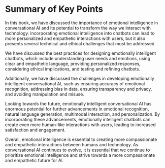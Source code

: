 Summary of Key Points
=================================

In this book, we have discussed the importance of emotional intelligence in conversational AI and its potential to transform the way we interact with technology. Incorporating emotional intelligence into chatbots can lead to more personalized and empathetic interactions with users, but it also presents several technical and ethical challenges that must be addressed.

We have discussed the best practices for designing emotionally intelligent chatbots, which include understanding user needs and emotions, using clear and empathetic language, providing personalized responses, considering ethical implications, and testing and refining chatbots.

Additionally, we have discussed the challenges in developing emotionally intelligent conversational AI, such as ensuring accuracy of emotional recognition, addressing bias in data, ensuring transparency and privacy, and avoiding manipulation and misuse.

Looking towards the future, emotionally intelligent conversational AI has enormous potential for further advancements in emotional recognition, natural language generation, multimodal interaction, and personalization. By incorporating these advancements, emotionally intelligent chatbots can create even more human-like interactions with users, leading to increased satisfaction and engagement.

Overall, emotional intelligence is essential to creating more compassionate and empathetic interactions between humans and technology. As conversational AI continues to evolve, it is essential that we continue to prioritize emotional intelligence and strive towards a more compassionate and empathetic future for AI.
